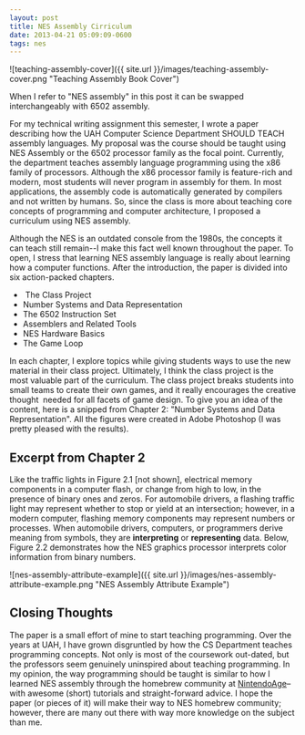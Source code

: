 ```yaml
---
layout: post
title: NES Assembly Cirriculum
date: 2013-04-21 05:09:09-0600
tags: nes
---
```


![teaching-assembly-cover]({{ site.url }}/images/teaching-assembly-cover.png "Teaching Assembly Book Cover")

When I refer to "NES assembly" in this post it can be swapped interchangeably with 6502 assembly.

For my technical writing assignment this semester, I wrote a paper describing how the UAH Computer Science Department SHOULD TEACH assembly languages. My proposal was the course should be taught using NES Assembly or the 6502 processor family as the focal point. Currently, the department teaches assembly language programming using the x86 family of processors. Although the x86 processor family is feature-rich and modern, most students will never program in assembly for them. In most applications, the assembly code is automatically generated by compilers and not written by humans. So, since the class is more about teaching core concepts of programming and computer architecture, I proposed a curriculum using NES assembly.

Although the NES is an outdated console from the 1980s, the concepts it can teach still remain--I make this fact well known throughout the paper. To open, I stress that learning NES assembly language is really about learning how a computer functions. After the introduction, the paper is divided into six action-packed chapters.

-  The Class Project
- Number Systems and Data Representation
- The 6502 Instruction Set
- Assemblers and Related Tools
- NES Hardware Basics
- The Game Loop

In each chapter, I explore topics while giving students ways to use the new material in their class project. Ultimately, I think the class project is the most valuable part of the curriculum. The class project breaks students into small teams to create their own games, and it really encourages the creative thought  needed for all facets of game design. To give you an idea of the content, here is a snipped from Chapter 2: "Number Systems and Data Representation". All the figures were created in Adobe Photoshop (I was pretty pleased with the results).

## Excerpt from Chapter 2
Like the traffic lights in Figure 2.1 [not shown], electrical memory components in a computer flash, or change from high to low, in the presence of binary ones and zeros. For automobile drivers, a flashing traffic light may represent whether to stop or yield at an intersection; however, in a modern computer, flashing memory components may represent numbers or processes. When automobile drivers, computers, or programmers derive meaning from symbols, they are **interpreting** or **representing** data. Below, Figure 2.2 demonstrates how the NES graphics processor interprets color information from binary numbers.

![nes-assembly-attribute-example]({{ site.url }}/images/nes-assembly-attribute-example.png "NES Assembly Attribute Example")

## Closing Thoughts

The paper is a small effort of mine to start teaching programming. Over the years at UAH, I have grown disgruntled by how the CS Department teaches programming concepts. Not only is most of the coursework out-dated, but the professors seem genuinely uninspired about teaching programming. In my opinion, the way programming should be taught is similar to how I learned NES assembly through the homebrew community at [NintendoAge](http://nintendoage.com/)–with awesome (short) tutorials and straight-forward advice. I hope the paper (or pieces of it) will make their way to NES homebrew community; however, there are many out there with way more knowledge on the subject than me.